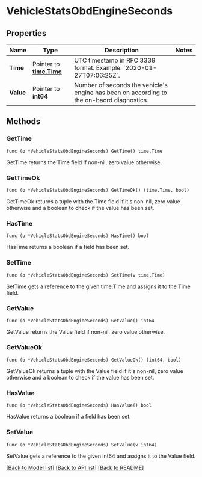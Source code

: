 # VehicleStatsObdEngineSeconds

## Properties

Name | Type | Description | Notes
------------ | ------------- | ------------- | -------------
**Time** | Pointer to [**time.Time**](time.Time.md) | UTC timestamp in RFC 3339 format. Example: &#x60;2020-01-27T07:06:25Z&#x60;. | 
**Value** | Pointer to **int64** | Number of seconds the vehicle&#39;s engine has been on according to the on-baord diagnostics. | 

## Methods

### GetTime

`func (o *VehicleStatsObdEngineSeconds) GetTime() time.Time`

GetTime returns the Time field if non-nil, zero value otherwise.

### GetTimeOk

`func (o *VehicleStatsObdEngineSeconds) GetTimeOk() (time.Time, bool)`

GetTimeOk returns a tuple with the Time field if it's non-nil, zero value otherwise
and a boolean to check if the value has been set.

### HasTime

`func (o *VehicleStatsObdEngineSeconds) HasTime() bool`

HasTime returns a boolean if a field has been set.

### SetTime

`func (o *VehicleStatsObdEngineSeconds) SetTime(v time.Time)`

SetTime gets a reference to the given time.Time and assigns it to the Time field.

### GetValue

`func (o *VehicleStatsObdEngineSeconds) GetValue() int64`

GetValue returns the Value field if non-nil, zero value otherwise.

### GetValueOk

`func (o *VehicleStatsObdEngineSeconds) GetValueOk() (int64, bool)`

GetValueOk returns a tuple with the Value field if it's non-nil, zero value otherwise
and a boolean to check if the value has been set.

### HasValue

`func (o *VehicleStatsObdEngineSeconds) HasValue() bool`

HasValue returns a boolean if a field has been set.

### SetValue

`func (o *VehicleStatsObdEngineSeconds) SetValue(v int64)`

SetValue gets a reference to the given int64 and assigns it to the Value field.


[[Back to Model list]](../README.md#documentation-for-models) [[Back to API list]](../README.md#documentation-for-api-endpoints) [[Back to README]](../README.md)


